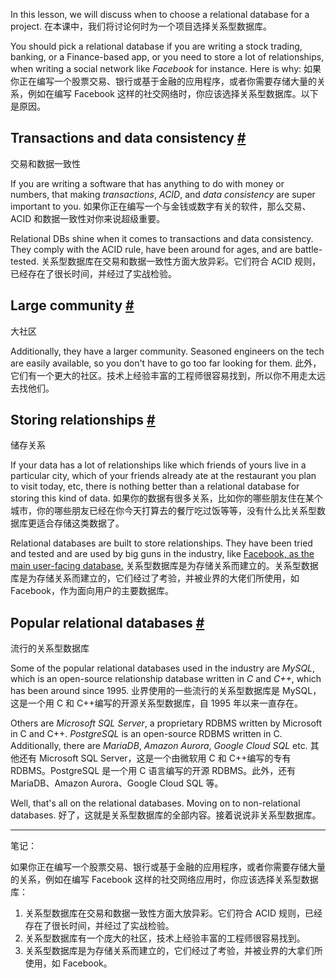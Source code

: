 In this lesson, we will discuss when to choose a relational database for a project.
在本课中，我们将讨论何时为一个项目选择关系型数据库。

You should pick a relational database if you are writing a stock trading, banking, or a Finance-based app, or you need to store a lot of relationships, when writing a social network like _Facebook_ for instance. Here is why:
如果你正在编写一个股票交易、银行或基于金融的应用程序，或者你需要存储大量的关系，例如在编写 Facebook 这样的社交网络时，你应该选择关系型数据库。以下是原因。

## Transactions and data consistency [#](https://www.educative.io/courses/web-application-software-architecture-101/g7gWVML3DE6#Transactions-and-data-consistency)
交易和数据一致性

If you are writing a software that has anything to do with money or numbers, that making _transactions_, _ACID_, and _data consistency_ are super important to you.
如果你正在编写一个与金钱或数字有关的软件，那么交易、ACID 和数据一致性对你来说超级重要。

Relational DBs shine when it comes to transactions and data consistency. They comply with the ACID rule, have been around for ages, and are battle-tested.
关系型数据库在交易和数据一致性方面大放异彩。它们符合 ACID 规则，已经存在了很长时间，并经过了实战检验。

## Large community [#](https://www.educative.io/courses/web-application-software-architecture-101/g7gWVML3DE6#Large-community)
大社区

Additionally, they have a larger community. Seasoned engineers on the tech are easily available, so you don't have to go too far looking for them.
此外，它们有一个更大的社区。技术上经验丰富的工程师很容易找到，所以你不用走太远去找他们。

## Storing relationships [#](https://www.educative.io/courses/web-application-software-architecture-101/g7gWVML3DE6#Storing-relationships)
储存关系

If your data has a lot of relationships like which friends of yours live in a particular city, which of your friends already ate at the restaurant you plan to visit today, etc, there is nothing better than a relational database for storing this kind of data.
如果你的数据有很多关系，比如你的哪些朋友住在某个城市，你的哪些朋友已经在你今天打算去的餐厅吃过饭等等，没有什么比关系型数据库更适合存储这类数据了。

Relational databases are built to store relationships. They have been tried and tested and are used by big guns in the industry, like [Facebook, as the main user-facing database.](https://www.8bitmen.com/what-database-does-facebook-use-a-1000-feet-deep-dive/)
关系型数据库是为存储关系而建立的。关系型数据库是为存储关系而建立的，它们经过了考验，并被业界的大佬们所使用，如 Facebook，作为面向用户的主要数据库。

## Popular relational databases [#](https://www.educative.io/courses/web-application-software-architecture-101/g7gWVML3DE6#Popular-relational-databases)
流行的关系型数据库

Some of the popular relational databases used in the industry are _MySQL_, which is an open-source relationship database written in _C_ and _C++_, which has been around since 1995.
业界使用的一些流行的关系型数据库是 MySQL，这是一个用 C 和 C++编写的开源关系型数据库，自 1995 年以来一直存在。

Others are _Microsoft SQL Server_, a proprietary RDBMS written by Microsoft in C and C++. _PostgreSQL_ is an open-source RDBMS written in C. Additionally, there are _MariaDB_, _Amazon Aurora_, _Google Cloud SQL_ etc.
其他还有 Microsoft SQL Server，这是一个由微软用 C 和 C++编写的专有 RDBMS。PostgreSQL 是一个用 C 语言编写的开源 RDBMS。此外，还有 MariaDB、Amazon Aurora、Google Cloud SQL 等。

Well, that's all on the relational databases. Moving on to non-relational databases.
好了，这就是关系型数据库的全部内容。接着说说非关系型数据库。

---

笔记：

如果你正在编写一个股票交易、银行或基于金融的应用程序，或者你需要存储大量的关系，例如在编写 Facebook 这样的社交网络应用时，你应该选择关系型数据库：
1. 关系型数据库在交易和数据一致性方面大放异彩。它们符合 ACID 规则，已经存在了很长时间，并经过了实战检验。
2. 关系型数据库有一个庞大的社区，技术上经验丰富的工程师很容易找到。
3. 关系型数据库是为存储关系而建立的，它们经过了考验，并被业界的大拿们所使用，如 Facebook。
